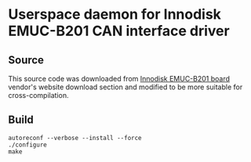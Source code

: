# Userspace daemon for Innodisk EMUC-B201 CAN interface driver

## Source

This source code was downloaded from [Innodisk EMUC-B201 board](https://www.innodisk.com/en/products/embedded-peripheral/communication/emuc-b202#tab4) vendor's website download section and modified to be more suitable for cross-compilation.

## Build

```
autoreconf --verbose --install --force
./configure
make
```
